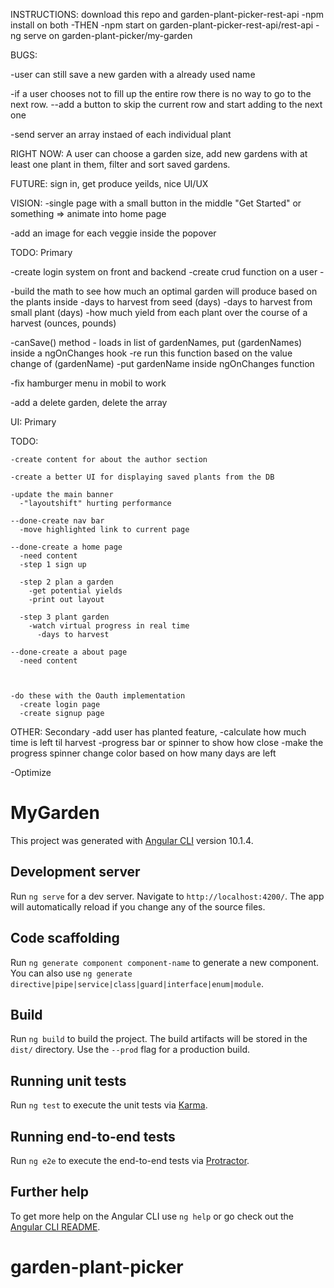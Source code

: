 INSTRUCTIONS: download this repo and garden-plant-picker-rest-api
-npm install on both
-THEN
-npm start on garden-plant-picker-rest-api/rest-api
-ng serve on garden-plant-picker/my-garden

BUGS: 

  -user can still save a new garden with a already used name

   -if a user chooses not to fill up the entire row there is no way to go to the next row.
      --add a button to skip the current row and start adding to the next one
    
   -send server an array instaed of each individual plant
  


RIGHT NOW: A user can choose a garden size, add new gardens with at least one plant in them, filter and sort saved gardens.

FUTURE: sign in, get produce yeilds, nice UI/UX

VISION: 
   -single page with a small button in the middle "Get Started" or something
    => animate into home page
   
   -add an image for each veggie inside the popover

TODO: Primary

  -create login system on front and backend
    -create crud function on a user
    -

  -build the math to see how much an optimal garden will produce based on the plants inside
    -days to harvest from seed (days)
    -days to harvest from small plant (days)
    -how much yield from each plant over the course of a harvest (ounces, pounds)
   
  -canSave() method - loads in list of gardenNames, put (gardenNames) inside a ngOnChanges hook
    -re run this function based on the value change of (gardenName)
    -put gardenName inside ngOnChanges function
  
   -fix hamburger menu in mobil to work
   
   -add a delete garden, delete the array
  

UI: Primary

   TODO:
   
    -create content for about the author section
   
    -create a better UI for displaying saved plants from the DB
    
    -update the main banner
      -"layoutshift" hurting performance
    
    --done-create nav bar
      -move highlighted link to current page
      
    --done-create a home page
      -need content
      -step 1 sign up
      
      -step 2 plan a garden
        -get potential yields
        -print out layout
        
      -step 3 plant garden
        -watch virtual progress in real time
          -days to harvest
      
    --done-create a about page
      -need content
      
    
    
    -do these with the Oauth implementation
      -create login page
      -create signup page

   
OTHER: Secondary
  -add user has planted feature, 
    -calculate how much time is left til harvest
    -progress bar or spinner to show how close
      -make the progress spinner change color based on how many days are left
      
  -Optimize







# MyGarden

This project was generated with [Angular CLI](https://github.com/angular/angular-cli) version 10.1.4.

## Development server

Run `ng serve` for a dev server. Navigate to `http://localhost:4200/`. The app will automatically reload if you change any of the source files.

## Code scaffolding

Run `ng generate component component-name` to generate a new component. You can also use `ng generate directive|pipe|service|class|guard|interface|enum|module`.

## Build

Run `ng build` to build the project. The build artifacts will be stored in the `dist/` directory. Use the `--prod` flag for a production build.

## Running unit tests

Run `ng test` to execute the unit tests via [Karma](https://karma-runner.github.io).

## Running end-to-end tests

Run `ng e2e` to execute the end-to-end tests via [Protractor](http://www.protractortest.org/).

## Further help

To get more help on the Angular CLI use `ng help` or go check out the [Angular CLI README](https://github.com/angular/angular-cli/blob/master/README.md).
# garden-plant-picker

